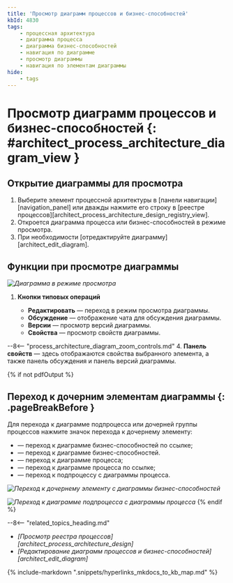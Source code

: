 ```yaml
---
title: 'Просмотр диаграмм процессов и бизнес-способностей'
kbId: 4830
tags:
    - процессная архитектура
    - диаграмма процесса
    - диаграмма бизнес-способностей
    - навигация по диаграмме
    - просмотр диаграммы
    - навигация по элементам диаграммы
hide:
    - tags
---
```


# Просмотр диаграмм процессов и бизнес-способностей {: #architect_process_architecture_diagram_view }

## Открытие диаграммы для просмотра

1. Выберите элемент процессной архитектуры в [панели навигации][navigation_panel] или дважды нажмите его строку в [реестре процессов][architect_process_architecture_design_registry_view].
2. Откроется диаграмма процесса или бизнес-способностей в режиме просмотра.
3. При необходимости [отредактируйте диаграмму][architect_edit_diagram].

## Функции при просмотре диаграммы

*![Диаграмма в режиме просмотра](process_architecture_modeling_view_diagram.png)*

1. **Кнопки типовых операций**

    - **Редактировать** <i class="fa-light fa-pen-nib"></i> — переход в режим просмотра диаграммы.
    - **Обсуждение** <i class="fa-light fa-comment-dots"></i> — отображение чата для обсуждения диаграммы.
    - **Версии** <i class="fa-light fa-code-branch"></i> — просмотр версий диаграммы.
    - **Свойства** <i class="fa-light fa-sidebar-flip"></i> — просмотр свойств диаграммы.

--8<-- "process_architecture_diagram_zoom_controls.md"
4. **Панель свойств** — здесь отображаются свойства выбранного элемента, а также панель обсуждения и панель версий диаграммы.

<!--navigating-to-child-start-->
{% if not pdfOutput %}
## Переход к дочерним элементам диаграммы {: .pageBreakBefore }

Для перехода к диаграмме подпроцесса или дочерней группы процессов нажмите значок перехода к дочернему элементу:

- <i class="fa-light fa-diagram-subtask"></i> <i class="fa-light fa-square-plus"></i> — переход к диаграмме бизнес-способностей по ссылке;
- <i class="fa-light fa-list-tree"></i> <i class="fa-light fa-square-plus"></i> — переход к диаграмме бизнес-способностей.
- <i class="fa-light fa-diagram-nested"></i> — переход к диаграмме процесса;
- <i class="fa-light fa-code-compare"></i> — переход к диаграмме процесса по ссылке;
- <i class="fa-light fa-square-plus"></i> — переход к подпроцессу с диаграммы процесса.

*![Переход к дочернему элементу с диаграммы бизнес-способностей](img/diagram_navigating_to_child_element.png)*

*![Переход к диаграмме подпроцесса с диаграммы процесса](img/diagram_navigating_to_subprocess.png)*
{% endif %}
<!--navigating-to-child-end-->

<div class="relatedTopics" markdown="block">

--8<-- "related_topics_heading.md"

- _[Просмотр реестра процессов][architect_process_architecture_design]_
- _[Редактирование диаграмм процессов и бизнес-способностей][architect_edit_diagram]_

</div>

{% include-markdown ".snippets/hyperlinks_mkdocs_to_kb_map.md" %}
